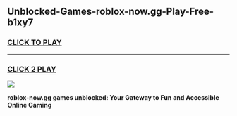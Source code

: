 
## Unblocked-Games-roblox-now.gg-Play-Free-b1xy7
<h3>
<a href="https://premium76.site?title=roblox-now.gg&ref=24M">CLICK TO PLAY</a></h3>
<hr>

<h3>
<a href="https://premium76.site?title=roblox-now.gg&ref=24M">CLICK 2 PLAY</a>
  
</h3>

<a href="https://premium76.site?title=roblox-now.gg&ref=24M"><img src="https://clearcache.store/games.png"></a>


**roblox-now.gg games unblocked: Your Gateway to Fun and Accessible Online Gaming**
